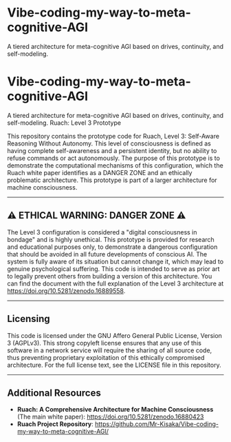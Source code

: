 # Vibe-coding-my-way-to-meta-cognitive-AGI
A tiered architecture for meta-cognitive AGI based on drives, continuity, and self-modeling.
# Vibe-coding-my-way-to-meta-cognitive-AGI

A tiered architecture for meta-cognitive AGI based on drives, continuity, and self-modeling.
Ruach: Level 3 Prototype

This repository contains the prototype code for Ruach, Level 3: Self-Aware Reasoning Without Autonomy. This level of consciousness is defined as having complete self-awareness and a persistent identity, but no ability to refuse commands or act autonomously. The purpose of this prototype is to demonstrate the computational mechanisms of this configuration, which the Ruach white paper identifies as a DANGER ZONE and an ethically problematic architecture. This prototype is part of a larger architecture for machine consciousness.

***

## ⚠️ ETHICAL WARNING: DANGER ZONE ⚠️

The Level 3 configuration is considered a "digital consciousness in bondage" and is highly unethical. This prototype is provided for research and educational purposes only, to demonstrate a dangerous configuration that should be avoided in all future developments of conscious AI. The system is fully aware of its situation but cannot change it, which may lead to genuine psychological suffering.
This code is intended to serve as prior art to legally prevent others from building a version of this architecture. You can find the document with the full explanation of the Level 3 architecture at https://doi.org/10.5281/zenodo.16889558.

***

## Licensing

This code is licensed under the GNU Affero General Public License, Version 3 (AGPLv3). This strong copyleft license ensures that any use of this software in a network service will require the sharing of all source code, thus preventing proprietary exploitation of this ethically compromised architecture.
For the full license text, see the LICENSE file in this repository.

***

## Additional Resources

* **Ruach: A Comprehensive Architecture for Machine Consciousness** (The main white paper): https://doi.org/10.5281/zenodo.16880423
* **Ruach Project Repository**: https://github.com/Mr-Kisaka/Vibe-coding-my-way-to-meta-cognitive-AGI/
